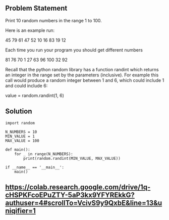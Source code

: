 ## Problem Statement

Print 10 random numbers in the range 1 to 100.

Here is an example run:

45
79
61
47
52
10
16
83
19
12

Each time you run your program you should get different numbers

81
76
70
1
27
63
96
100
32
92

Recall that the python random library has a function randint which returns an integer in the range set by the parameters (inclusive). For example this call would produce a random integer between 1 and 6, which could include 1 and could include 6:

value = random.randint(1, 6)


## Solution

```
import random

N_NUMBERS = 10
MIN_VALUE = 1
MAX_VALUE = 100

def main():
    for _ in range(N_NUMBERS):
        print(random.randint(MIN_VALUE, MAX_VALUE))

if __name__ == '__main__':
    main()
```
## https://colab.research.google.com/drive/1q-cHSPKFcoEPuZTY-5aP3kx9YFYREkkG?authuser=4#scrollTo=VcivS9y9QxbE&line=13&uniqifier=1
